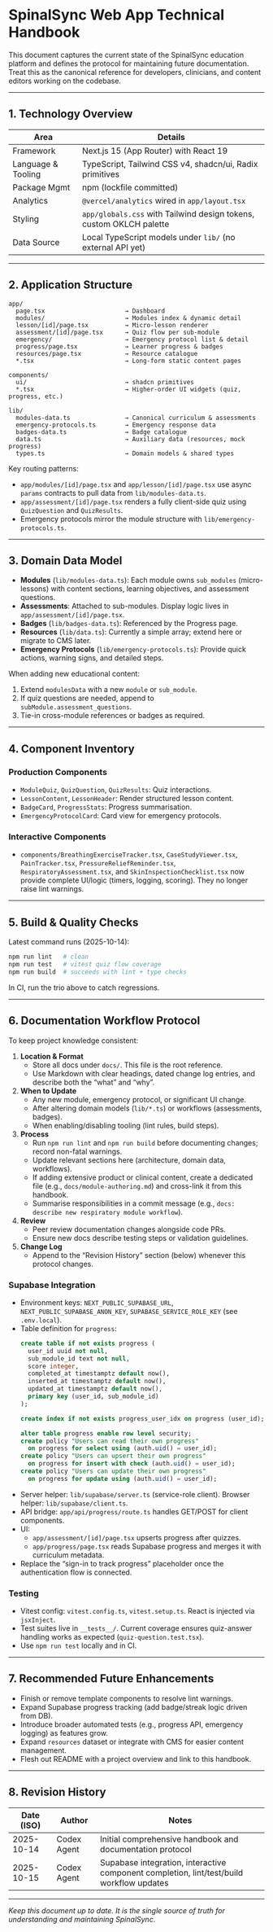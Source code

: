 # SpinalSync Web App Technical Handbook

This document captures the current state of the SpinalSync education platform and defines the protocol for maintaining future documentation. Treat this as the canonical reference for developers, clinicians, and content editors working on the codebase.

---

## 1. Technology Overview

| Area | Details |
| --- | --- |
| Framework | Next.js 15 (App Router) with React 19 |
| Language & Tooling | TypeScript, Tailwind CSS v4, shadcn/ui, Radix primitives |
| Package Mgmt | npm (lockfile committed) |
| Analytics | `@vercel/analytics` wired in `app/layout.tsx` |
| Styling | `app/globals.css` with Tailwind design tokens, custom OKLCH palette |
| Data Source | Local TypeScript models under `lib/` (no external API yet) |

---

## 2. Application Structure

```
app/
  page.tsx                      → Dashboard
  modules/                      → Modules index & dynamic detail
  lesson/[id]/page.tsx          → Micro-lesson renderer
  assessment/[id]/page.tsx      → Quiz flow per sub-module
  emergency/                    → Emergency protocol list & detail
  progress/page.tsx             → Learner progress & badges
  resources/page.tsx            → Resource catalogue
  *.tsx                         → Long-form static content pages

components/
  ui/                           → shadcn primitives
  *.tsx                         → Higher-order UI widgets (quiz, progress, etc.)

lib/
  modules-data.ts               → Canonical curriculum & assessments
  emergency-protocols.ts        → Emergency response data
  badges-data.ts                → Badge catalogue
  data.ts                       → Auxiliary data (resources, mock progress)
  types.ts                      → Domain models & shared types
```

Key routing patterns:

- `app/modules/[id]/page.tsx` and `app/lesson/[id]/page.tsx` use async `params` contracts to pull data from `lib/modules-data.ts`.
- `app/assessment/[id]/page.tsx` renders a fully client-side quiz using `QuizQuestion` and `QuizResults`.
- Emergency protocols mirror the module structure with `lib/emergency-protocols.ts`.

---

## 3. Domain Data Model

- **Modules** (`lib/modules-data.ts`): Each module owns `sub_modules` (micro-lessons) with content sections, learning objectives, and assessment questions.
- **Assessments**: Attached to sub-modules. Display logic lives in `app/assessment/[id]/page.tsx`.
- **Badges** (`lib/badges-data.ts`): Referenced by the Progress page.
- **Resources** (`lib/data.ts`): Currently a simple array; extend here or migrate to CMS later.
- **Emergency Protocols** (`lib/emergency-protocols.ts`): Provide quick actions, warning signs, and detailed steps.

When adding new educational content:

1. Extend `modulesData` with a new `module` or `sub_module`.
2. If quiz questions are needed, append to `subModule.assessment_questions`.
3. Tie-in cross-module references or badges as required.

---

## 4. Component Inventory

### Production Components
- `ModuleQuiz`, `QuizQuestion`, `QuizResults`: Quiz interactions.
- `LessonContent`, `LessonHeader`: Render structured lesson content.
- `BadgeCard`, `ProgressStats`: Progress summarisation.
- `EmergencyProtocolCard`: Card view for emergency protocols.

### Interactive Components
- `components/BreathingExerciseTracker.tsx`, `CaseStudyViewer.tsx`, `PainTracker.tsx`, `PressureReliefReminder.tsx`, `RespiratoryAssessment.tsx`, and `SkinInspectionChecklist.tsx` now provide complete UI/logic (timers, logging, scoring). They no longer raise lint warnings.

---

## 5. Build & Quality Checks

Latest command runs (2025-10-14):

```bash
npm run lint   # clean
npm run test   # vitest quiz flow coverage
npm run build  # succeeds with lint + type checks
```

In CI, run the trio above to catch regressions.

---

## 6. Documentation Workflow Protocol

To keep project knowledge consistent:

1. **Location & Format**
   - Store all docs under `docs/`. This file is the root reference.
   - Use Markdown with clear headings, dated change log entries, and describe both the “what” and “why”.
2. **When to Update**
   - Any new module, emergency protocol, or significant UI change.
   - After altering domain models (`lib/*.ts`) or workflows (assessments, badges).
   - When enabling/disabling tooling (lint rules, build steps).
3. **Process**
   - Run `npm run lint` and `npm run build` before documenting changes; record non-fatal warnings.
   - Update relevant sections here (architecture, domain data, workflows).
   - If adding extensive product or clinical content, create a dedicated file (e.g., `docs/module-authoring.md`) and cross-link it from this handbook.
   - Summarise responsibilities in a commit message (e.g., `docs: describe new respiratory module workflow`).
4. **Review**
   - Peer review documentation changes alongside code PRs.
   - Ensure new docs describe testing steps or validation guidelines.
5. **Change Log**
   - Append to the “Revision History” section (below) whenever this protocol changes.

### Supabase Integration

- Environment keys: `NEXT_PUBLIC_SUPABASE_URL`, `NEXT_PUBLIC_SUPABASE_ANON_KEY`, `SUPABASE_SERVICE_ROLE_KEY` (see `.env.local`).
- Table definition for `progress`:
  ```sql
  create table if not exists progress (
    user_id uuid not null,
    sub_module_id text not null,
    score integer,
    completed_at timestamptz default now(),
    inserted_at timestamptz default now(),
    updated_at timestamptz default now(),
    primary key (user_id, sub_module_id)
  );

  create index if not exists progress_user_idx on progress (user_id);

  alter table progress enable row level security;
  create policy "Users can read their own progress"
    on progress for select using (auth.uid() = user_id);
  create policy "Users can upsert their own progress"
    on progress for insert with check (auth.uid() = user_id);
  create policy "Users can update their own progress"
    on progress for update using (auth.uid() = user_id);
  ```
- Server helper: `lib/supabase/server.ts` (service-role client). Browser helper: `lib/supabase/client.ts`.
- API bridge: `app/api/progress/route.ts` handles GET/POST for client components.
- UI:
  - `app/assessment/[id]/page.tsx` upserts progress after quizzes.
  - `app/progress/page.tsx` reads Supabase progress and merges it with curriculum metadata.
- Replace the “sign-in to track progress” placeholder once the authentication flow is connected.

### Testing

- Vitest config: `vitest.config.ts`, `vitest.setup.ts`. React is injected via `jsxInject`.
- Test suites live in `__tests__/`. Current coverage ensures quiz-answer handling works as expected (`quiz-question.test.tsx`).
- Use `npm run test` locally and in CI.

---

## 7. Recommended Future Enhancements

- Finish or remove template components to resolve lint warnings.
- Expand Supabase progress tracking (add badge/streak logic driven from DB).
- Introduce broader automated tests (e.g., progress API, emergency logging) as features grow.
- Expand `resources` dataset or integrate with CMS for easier content management.
- Flesh out README with a project overview and link to this handbook.

---

## 8. Revision History

| Date (ISO) | Author | Notes |
| --- | --- | --- |
| 2025-10-14 | Codex Agent | Initial comprehensive handbook and documentation protocol |
| 2025-10-15 | Codex Agent | Supabase integration, interactive component completion, lint/test/build workflow updates |

---

_Keep this document up to date. It is the single source of truth for understanding and maintaining SpinalSync._
